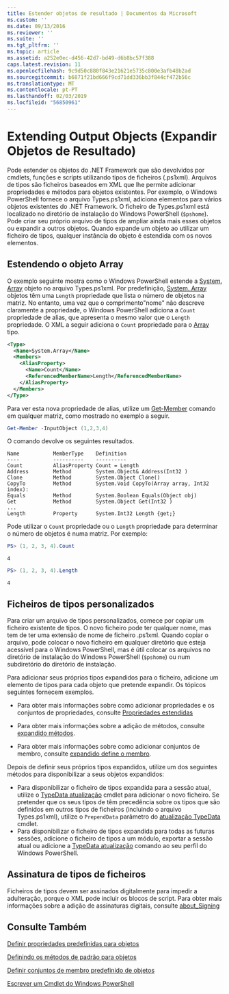 ```yaml
---
title: Estender objetos de resultado | Documentos da Microsoft
ms.custom: ''
ms.date: 09/13/2016
ms.reviewer: ''
ms.suite: ''
ms.tgt_pltfrm: ''
ms.topic: article
ms.assetid: a252e0ec-d456-42d7-bd49-d6b8bc57f388
caps.latest.revision: 11
ms.openlocfilehash: 9c9d50c880f843e21621e5735c800e3afb48b2ad
ms.sourcegitcommit: b6871f21bd666f9cd71dd336bb3f844cf472b56c
ms.translationtype: MT
ms.contentlocale: pt-PT
ms.lasthandoff: 02/03/2019
ms.locfileid: "56850961"
---
```

# <a name="extending-output-objects"></a>Extending Output Objects (Expandir Objetos de Resultado)

Pode estender os objetos do .NET Framework que são devolvidos por cmdlets, funções e scripts utilizando tipos de ficheiros (.ps1xml). Arquivos de tipos são ficheiros baseados em XML que lhe permite adicionar propriedades e métodos para objetos existentes. Por exemplo, o Windows PowerShell fornece o arquivo Types.ps1xml, adiciona elementos para vários objetos existentes do .NET Framework. O ficheiro de Types.ps1xml está localizado no diretório de instalação do Windows PowerShell (`$pshome`). Pode criar seu próprio arquivo de tipos de ampliar ainda mais esses objetos ou expandir a outros objetos. Quando expande um objeto ao utilizar um ficheiro de tipos, qualquer instância do objeto é estendida com os novos elementos.

## <a name="extending-the-systemarray-object"></a>Estendendo o objeto Array

O exemplo seguinte mostra como o Windows PowerShell estende a [System. Array](/dotnet/api/System.Array) objeto no arquivo Types.ps1xml. Por predefinição, [System. Array](/dotnet/api/System.Array) objetos têm uma `Length` propriedade que lista o número de objetos na matriz. No entanto, uma vez que o comprimento"nome" não descreve claramente a propriedade, o Windows PowerShell adiciona a `Count` propriedade de alias, que apresenta o mesmo valor que o `Length` propriedade. O XML a seguir adiciona o `Count` propriedade para o [Array](/dotnet/api/System.Array) tipo.

```xml
<Type>
  <Name>System.Array</Name>
  <Members>
    <AliasProperty>
      <Name>Count</Name>
      <ReferencedMemberName>Length</ReferencedMemberName>
    </AliasProperty>
  </Members>
</Type>

```

Para ver esta nova propriedade de alias, utilize um [Get-Member](/powershell/module/Microsoft.PowerShell.Utility/Get-Member) comando em qualquer matriz, como mostrado no exemplo a seguir.

```powershell
Get-Member -InputObject (1,2,3,4)
```

O comando devolve os seguintes resultados.
```output
Name           MemberType    Definition
----           ----------    ----------
Count          AliasProperty Count = Length
Address        Method        System.Object& Address(Int32 )
Clone          Method        System.Object Clone()
CopyTo         Method        System.Void CopyTo(Array array, Int32 index):
Equals         Method        System.Boolean Equals(Object obj)
Get            Method        System.Object Get(Int32 )
...
Length         Property      System.Int32 Length {get;}
```
Pode utilizar o `Count` propriedade ou o `Length` propriedade para determinar o número de objetos é numa matriz. Por exemplo:

```powershell
PS> (1, 2, 3, 4).Count
```

```output
4
```

```powershell
PS> (1, 2, 3, 4).Length
```

```output
4
```

## <a name="custom-types-files"></a>Ficheiros de tipos personalizados

Para criar um arquivo de tipos personalizados, comece por copiar um ficheiro existente de tipos. O novo ficheiro pode ter qualquer nome, mas tem de ter uma extensão de nome de ficheiro .ps1xml. Quando copiar o arquivo, pode colocar o novo ficheiro em qualquer diretório que esteja acessível para o Windows PowerShell, mas é útil colocar os arquivos no diretório de instalação do Windows PowerShell (`$pshome`) ou num subdiretório do diretório de instalação.

Para adicionar seus próprios tipos expandidos para o ficheiro, adicione um elemento de tipos para cada objeto que pretende expandir. Os tópicos seguintes fornecem exemplos.

- Para obter mais informações sobre como adicionar propriedades e os conjuntos de propriedades, consulte [Propriedades estendidas](./extending-properties-for-objects.md)

- Para obter mais informações sobre a adição de métodos, consulte [expandido métodos](./defining-default-methods-for-objects.md).

- Para obter mais informações sobre como adicionar conjuntos de membro, consulte [expandido define o membro](./defining-default-member-sets-for-objects.md).

Depois de definir seus próprios tipos expandidos, utilize um dos seguintes métodos para disponibilizar a seus objetos expandidos:

- Para disponibilizar o ficheiro de tipos expandida para a sessão atual, utilize o [TypeData atualização](/powershell/module/Microsoft.PowerShell.Utility/Update-TypeData) cmdlet para adicionar o novo ficheiro. Se pretender que os seus tipos de têm precedência sobre os tipos que são definidos em outros tipos de ficheiros (incluindo o arquivo Types.ps1xml), utilize o `PrependData` parâmetro do [atualização TypeData](/powershell/module/Microsoft.PowerShell.Utility/Update-TypeData) cmdlet.
- Para disponibilizar o ficheiro de tipos expandida para todas as futuras sessões, adicione o ficheiro de tipos a um módulo, exportar a sessão atual ou adicione a [TypeData atualização](/powershell/module/Microsoft.PowerShell.Utility/Update-TypeData) comando ao seu perfil do Windows PowerShell.

## <a name="signing-types-files"></a>Assinatura de tipos de ficheiros

Ficheiros de tipos devem ser assinados digitalmente para impedir a adulteração, porque o XML pode incluir os blocos de script. Para obter mais informações sobre a adição de assinaturas digitais, consulte [about_Signing](/powershell/module/microsoft.powershell.core/about/about_signing)

## <a name="see-also"></a>Consulte Também

[Definir propriedades predefinidas para objetos](./extending-properties-for-objects.md)

[Definindo os métodos de padrão para objetos](./defining-default-methods-for-objects.md)

[Definir conjuntos de membro predefinido de objetos](./defining-default-member-sets-for-objects.md)

[Escrever um Cmdlet do Windows PowerShell](./writing-a-windows-powershell-cmdlet.md)
